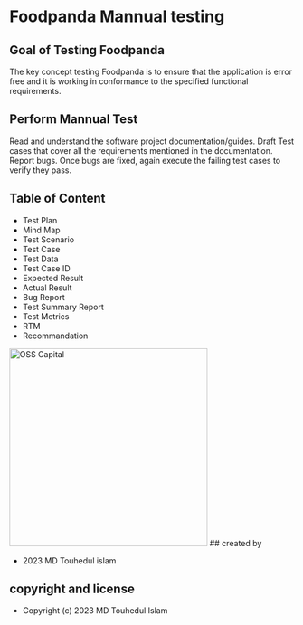# Foodpanda Mannual testing

## Goal of Testing Foodpanda

The key concept testing Foodpanda is to ensure that the application is error free and it is working in conformance to the specified functional requirements.

## Perform Mannual Test

Read and understand the software project documentation/guides.
Draft Test cases that cover all the requirements mentioned in the documentation.
Report bugs.
Once bugs are fixed, again execute the failing test cases to verify they pass.

## Table of Content


- Test Plan
- Mind Map
- Test Scenario
- Test Case
- Test Data
- Test Case ID
- Expected Result
- Actual Result
- Bug Report
- Test Summary Report
- Test Metrics
- RTM
- Recommandation

<img src="https://drive.google.com/file/d/1eRUQmxfDfMj5OpGdzRastFsV8Luequal/view?usp=drive_link" width="350" alt="OSS Capital">
## created by

- 2023 MD Touhedul islam 

## copyright and license

- Copyright (c) 2023 MD Touhedul Islam
